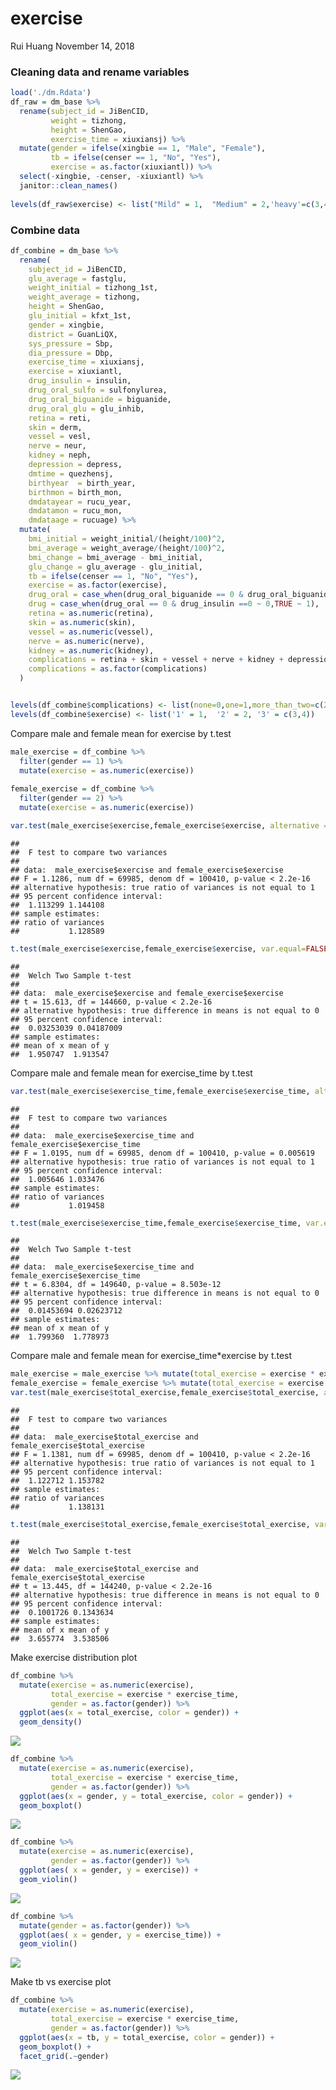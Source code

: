 exercise
================
Rui Huang
November 14, 2018

### Cleaning data and rename variables

``` r
load('./dm.Rdata')
df_raw = dm_base %>%   
  rename(subject_id = JiBenCID,  
         weight = tizhong,  
         height = ShenGao,  
         exercise_time = xiuxiansj) %>%   
  mutate(gender = ifelse(xingbie == 1, "Male", "Female"),  
         tb = ifelse(censer == 1, "No", "Yes"),  
         exercise = as.factor(xiuxiantl)) %>%   
  select(-xingbie, -censer, -xiuxiantl) %>%   
  janitor::clean_names()  
  
levels(df_raw$exercise) <- list("Mild" = 1,  "Medium" = 2,'heavy'=c(3,4))
```

### Combine data

``` r
df_combine = dm_base %>% 
  rename(
    subject_id = JiBenCID,
    glu_average = fastglu, 
    weight_initial = tizhong_1st, 
    weight_average = tizhong, 
    height = ShenGao, 
    glu_initial = kfxt_1st,
    gender = xingbie,
    district = GuanLiQX,
    sys_pressure = Sbp,
    dia_pressure = Dbp,
    exercise_time = xiuxiansj,
    exercise = xiuxiantl,
    drug_insulin = insulin,
    drug_oral_sulfo = sulfonylurea,
    drug_oral_biguanide = biguanide,
    drug_oral_glu = glu_inhib,
    retina = reti, 
    skin = derm, 
    vessel = vesl, 
    nerve = neur,
    kidney = neph, 
    depression = depress,
    dmtime = quezhensj,
    birthyear  = birth_year,
    birthmon = birth_mon,
    dmdatayear = rucu_year,
    dmdatamon = rucu_mon,
    dmdataage = rucuage) %>% 
  mutate(
    bmi_initial = weight_initial/(height/100)^2, 
    bmi_average = weight_average/(height/100)^2, 
    bmi_change = bmi_average - bmi_initial,
    glu_change = glu_average - glu_initial,
    tb = ifelse(censer == 1, "No", "Yes"),
    exercise = as.factor(exercise),
    drug_oral = case_when(drug_oral_biguanide == 0 & drug_oral_biguanide == 0 &     drug_oral_glu == 0 ~0, TRUE ~ 1),
    drug = case_when(drug_oral == 0 & drug_insulin ==0 ~ 0,TRUE ~ 1),
    retina = as.numeric(retina),
    skin = as.numeric(skin),
    vessel = as.numeric(vessel),
    nerve = as.numeric(nerve),
    kidney = as.numeric(kidney),
    complications = retina + skin + vessel + nerve + kidney + depression,
    complications = as.factor(complications)
  )


levels(df_combine$complications) <- list(none=0,one=1,more_than_two=c(2,6))
levels(df_combine$exercise) <- list('1' = 1,  '2' = 2, '3' = c(3,4))
```

Compare male and female mean for exercise by t.test

``` r
male_exercise = df_combine %>% 
  filter(gender == 1) %>% 
  mutate(exercise = as.numeric(exercise))
    
female_exercise = df_combine %>% 
  filter(gender == 2) %>% 
  mutate(exercise = as.numeric(exercise))

var.test(male_exercise$exercise,female_exercise$exercise, alternative = "two.sided")
```

    ## 
    ##  F test to compare two variances
    ## 
    ## data:  male_exercise$exercise and female_exercise$exercise
    ## F = 1.1286, num df = 69985, denom df = 100410, p-value < 2.2e-16
    ## alternative hypothesis: true ratio of variances is not equal to 1
    ## 95 percent confidence interval:
    ##  1.113299 1.144108
    ## sample estimates:
    ## ratio of variances 
    ##           1.128589

``` r
t.test(male_exercise$exercise,female_exercise$exercise, var.equal=FALSE, paired=FALSE) 
```

    ## 
    ##  Welch Two Sample t-test
    ## 
    ## data:  male_exercise$exercise and female_exercise$exercise
    ## t = 15.613, df = 144660, p-value < 2.2e-16
    ## alternative hypothesis: true difference in means is not equal to 0
    ## 95 percent confidence interval:
    ##  0.03253039 0.04187009
    ## sample estimates:
    ## mean of x mean of y 
    ##  1.950747  1.913547

Compare male and female mean for exercise\_time by t.test

``` r
var.test(male_exercise$exercise_time,female_exercise$exercise_time, alternative = "two.sided")
```

    ## 
    ##  F test to compare two variances
    ## 
    ## data:  male_exercise$exercise_time and female_exercise$exercise_time
    ## F = 1.0195, num df = 69985, denom df = 100410, p-value = 0.005619
    ## alternative hypothesis: true ratio of variances is not equal to 1
    ## 95 percent confidence interval:
    ##  1.005646 1.033476
    ## sample estimates:
    ## ratio of variances 
    ##           1.019458

``` r
t.test(male_exercise$exercise_time,female_exercise$exercise_time, var.equal=FALSE, paired=FALSE) 
```

    ## 
    ##  Welch Two Sample t-test
    ## 
    ## data:  male_exercise$exercise_time and female_exercise$exercise_time
    ## t = 6.8304, df = 149640, p-value = 8.503e-12
    ## alternative hypothesis: true difference in means is not equal to 0
    ## 95 percent confidence interval:
    ##  0.01453694 0.02623712
    ## sample estimates:
    ## mean of x mean of y 
    ##  1.799360  1.778973

Compare male and female mean for exercise\_time\*exercise by t.test

``` r
male_exercise = male_exercise %>% mutate(total_exercise = exercise * exercise_time)
female_exercise = female_exercise %>% mutate(total_exercise = exercise * exercise_time)
var.test(male_exercise$total_exercise,female_exercise$total_exercise, alternative = "two.sided")
```

    ## 
    ##  F test to compare two variances
    ## 
    ## data:  male_exercise$total_exercise and female_exercise$total_exercise
    ## F = 1.1381, num df = 69985, denom df = 100410, p-value < 2.2e-16
    ## alternative hypothesis: true ratio of variances is not equal to 1
    ## 95 percent confidence interval:
    ##  1.122712 1.153782
    ## sample estimates:
    ## ratio of variances 
    ##           1.138131

``` r
t.test(male_exercise$total_exercise,female_exercise$total_exercise, var.equal=FALSE, paired=FALSE) 
```

    ## 
    ##  Welch Two Sample t-test
    ## 
    ## data:  male_exercise$total_exercise and female_exercise$total_exercise
    ## t = 13.445, df = 144240, p-value < 2.2e-16
    ## alternative hypothesis: true difference in means is not equal to 0
    ## 95 percent confidence interval:
    ##  0.1001726 0.1343634
    ## sample estimates:
    ## mean of x mean of y 
    ##  3.655774  3.538506

Make exercise distribution plot

``` r
df_combine %>% 
  mutate(exercise = as.numeric(exercise),
         total_exercise = exercise * exercise_time,
         gender = as.factor(gender)) %>% 
  ggplot(aes(x = total_exercise, color = gender)) +
  geom_density()
```

![](exercise_files/figure-markdown_github/unnamed-chunk-6-1.png)

``` r
df_combine %>% 
  mutate(exercise = as.numeric(exercise),
         total_exercise = exercise * exercise_time,
         gender = as.factor(gender)) %>% 
  ggplot(aes(x = gender, y = total_exercise, color = gender)) +
  geom_boxplot()
```

![](exercise_files/figure-markdown_github/unnamed-chunk-6-2.png)

``` r
df_combine %>% 
  mutate(exercise = as.numeric(exercise),
         gender = as.factor(gender)) %>% 
  ggplot(aes( x = gender, y = exercise)) +
  geom_violin()
```

![](exercise_files/figure-markdown_github/unnamed-chunk-6-3.png)

``` r
df_combine %>% 
  mutate(gender = as.factor(gender)) %>% 
  ggplot(aes( x = gender, y = exercise_time)) +
  geom_violin()
```

![](exercise_files/figure-markdown_github/unnamed-chunk-6-4.png)

Make tb vs exercise plot

``` r
df_combine %>% 
  mutate(exercise = as.numeric(exercise),
         total_exercise = exercise * exercise_time,
         gender = as.factor(gender)) %>% 
  ggplot(aes(x = tb, y = total_exercise, color = gender)) +
  geom_boxplot() +
  facet_grid(.~gender)
```

![](exercise_files/figure-markdown_github/unnamed-chunk-7-1.png)
